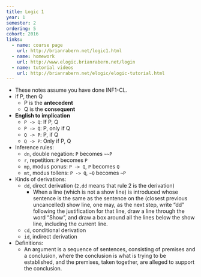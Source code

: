 ```yaml
---
title: Logic 1
year: 1
semester: 2
ordering: 5
cohort: 2016
links:
  - name: course page
    url: http://brianrabern.net/logic1.html
  - name: homework
    url: http://www.elogic.brianrabern.net/login
  - name: tutorial videos
    url: http://brianrabern.net/elogic/elogic-tutorial.html
---
```


- These notes assume you have done INF1-CL.
- if P, then Q
  - P is the **antecedent**
  - Q is the **consequent**
- **English to implication**
  - `P -> Q`: If P, Q
  - `P -> Q`: P, only if Q
  - `Q -> P`: P, if Q
  - `Q -> P`: Only if P, Q
- Inference rules:
  - `dn`, double negation: `P` becomes `~~P`
  - `r`, repetition: `P` becomes `P`
  - `mp`, modus ponus: `P -> Q`, `P` becomes `Q`
  - `mt`, modus tollens: `P -> Q`, `~Q` becomes `~P` 
- Kinds of derivations:
  - `dd`, direct derivation (`2,dd` means that rule 2 is the derivation)
    - When a line (which is not a show line) is introduced whose
sentence is the same as the sentence on the (closest previous
uncancelled) show line, one may, as the next step, write “dd”
following the justification for that line, draw a line through
the word “Show”, and draw a box around all the lines below
the show line, including the current line.
  - `cd`, conditional derivation
  - `id`, indirect derivation
- Definitions:
  - An argument is a sequence of sentences, consisting of
premises and a conclusion, where the conclusion is what is
trying to be established, and the premises, taken together,
are alleged to support the conclusion.
